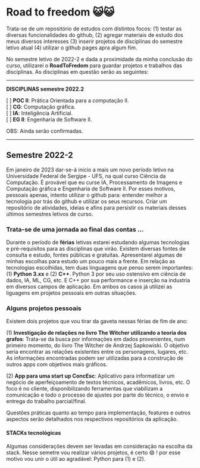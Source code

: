 # Road to freedom :smiley_cat::smiley_cat:

Trata-se de um repositório de estudos com distintos focos: (1) testar as diversas funcionalidades do github, (2) agregar materiais de estudo dos meus diversos interesses (3) inserir projetos de disciplinas do semestre letivo atual (4) utilizar o github pages apra algum fim. 

No semestre letivo de 2022-2 e dada a proximidade da minha conclusão do curso, utilizarei o **RoadToFredom** para guardar projetos e trabalhos das disciplinas. As disciplinas em questão serão as seguintes:

---
**DISCIPLINAS semestre 2022.2**

 [ ] **POC II**: Prática Orientada para a computação II.   
 [ ] **CG**: Computação gráfica.  
 [ ] **IA**: Inteligência Artificial.  
 [ ] **EG II**: Engenharia de Software II.  
 
 OBS: Ainda serão confirmadas.
 
---
## Semestre 2022-2

Em janeiro de 2023 dar-se-á início a mais um novo período letivo na Universidade Federal de Sergipe - UFS, na qual curso Ciência da Computação. É provável que eu curse IA, Processamento de Imagens e Computação gráfica e Engenharia de Software II. Por esses motivos, pessoais apenas, intento utilizar o github para: entender melhor a tecnologia por trás do github e utilizar os seus recursos. Criar um repositório de atividades, ideias e afins para persistir os materiais desses últimos semestres letivos de curso.

### Trata-se de uma jornada ao final das contas ...

Durante o período de __férias__ letivas estarei estudando algumas tecnologias e pré-requisitos para as disciplinas que virão. Existem diversas fontes de consulta e estudo, fontes públicas e gratuítas. Apresentarei algumas de minhas escolhas para estudo um pouco mais a frente. Em relação as tecnologias escolhidas, tem duas linguagens que penso serem importantes: (1) __Python 3.xx__ e (2) __C++__. Python 3 por seu uso ostensivo em ciência de dados, IA, ML, CG, etc. E C++ por sua performance e inserção na industria em diversos campos de aplicação. Em ambos os casos já utilizei as liguagens em projetos pessoais em outras situações.    

### Alguns projetos pessoais

Existem dois projetos que vou tirar da gaveta nessas férias de fim de ano: 

(1) __Investigação de relações no livro The Witcher utilizando a teoria dos grafos__: Trata-se da busca por informações em dados provenientes, num primeiro momento, do livro The Witcher de Andrzej Sapkowiski. O objetivo seria encontrar as relações existentes entre os personagens, lugares, etc. As informações encontradas podem ser utilizadas para a construção de outros apps com objetivos mais gráficos. 

(2) __App para uma start up ConcEsc__: Aplicativo para informatizar um negócio de aperfeiçoamento de textos técnicos, acadêmicos, livros, etc. O foco é no cliente, disponibilizando ferramentas que viabilizam a comunicação e todo o processo de ajustes por parte do técnico, o envio e entrega do trabalho parcial/final.

Questões práticas quanto ao tempo para implementação, features e outros aspectos serão detalhados nos respectivos repositórios da aplicação.    

#### STACKs tecnológicas

Algumas considerações devem ser levadas em consideração na escolha da stack. Nesse semetre vou realizar vários projetos, é certo :smile: ! por esse motivo vou unir o útil ao agradável: Python para (1) e (2).  
